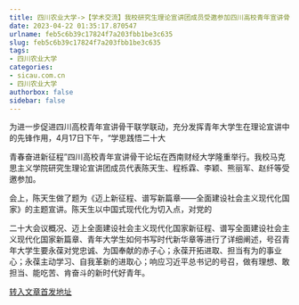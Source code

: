 ```yaml
---
title: 四川农业大学->【学术交流】我校研究生理论宣讲团成员受邀参加四川高校青年宣讲骨干论坛交流 | sicau.com.cn
date: 2023-04-22 01:35:17.870547
urlname: feb5c6b39c17824f7a203fbb1be3c635
slug: feb5c6b39c17824f7a203fbb1be3c635
tags: 
- 四川农业大学
categories:
- sicau.com.cn
- 四川农业大学
authorbox: false
sidebar: false
---
```

为进一步促进四川高校青年宣讲骨干联学联动，充分发挥青年大学生在理论宣讲中的先锋作用，4月17日下午，“学思践悟二十大

青春奋进新征程”四川高校青年宣讲骨干论坛在西南财经大学隆重举行。我校马克思主义学院研究生理论宣讲团成员代表陈天生、程栎霖、李颖、熊丽军、赵纤等受邀参加。

会上，陈天生做了题为《迈上新征程、谱写新篇章——全面建设社会主义现代化国家》的主题宣讲。陈天生以中国式现代化为切入点，对党的
<!--more-->
二十大会议概况、迈上全面建设社会主义现代化国家新征程、谱写全面建设社会主义现代化国家新篇章、青年大学生如何书写时代新华章等进行了详细阐述，号召青年大学生要永葆对党忠诚、为国奉献的赤子心；永葆开拓进取、担当有为的事业心；永葆主动学习、自我革新的进取心；响应习近平总书记的号召，做有理想、敢担当、能吃苦、肯奋斗的新时代好青年。



[转入文章首发地址](https://news.sicau.edu.cn/info/1078/71890.htm)